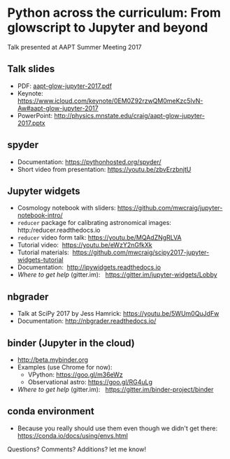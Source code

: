 # Python across the curriculum: From glowscript to Jupyter and beyond

Talk presented at AAPT Summer Meeting 2017

## Talk slides
+ PDF: [aapt-glow-jupyter-2017.pdf](https://github.com/mwcraig/aapt-2017.git)
+ Keynote: https://www.icloud.com/keynote/0EM0Z92rzwQM0meKzc5IvN-Aw#aapt-glow-jupyter-2017
+ PowerPoint: http://physics.mnstate.edu/craig/aapt-glow-jupyter-2017.pptx

## spyder
+ Documentation: https://pythonhosted.org/spyder/
+ Short video from presentation: https://youtu.be/zbvErzbnjtU

## Jupyter widgets
+ Cosmology notebook with sliders: https://github.com/mwcraig/jupyter-notebook-intro/
+ `reducer` package for calibrating astronomical images: http:/reducer.readthedocs.io
+ `reducer` video form talk: https://youtu.be/MQAdZNgRLVA
+ Tutorial video:  https://youtu.be/eWzY2nGfkXk
+ Tutorial materials:  https://github.com/mwcraig/scipy2017-jupyter-widgets-tutorial
+ Documentation:  http://ipywidgets.readthedocs.io
+ *Where to get help* (gitter.im):   https://gitter.im/jupyter-widgets/Lobby

## nbgrader
+ Talk at SciPy 2017 by Jess Hamrick: https://youtu.be/5WUm0QuJdFw
+ Documentation: http://nbgrader.readthedocs.io/

## binder (Jupyter in the cloud)
+ http://beta.mybinder.org
+ Examples (use Chrome for now):
    * VPython: https://goo.gl/m36eWz
    * Observational astro: https://goo.gl/RG4uLg
+ *Where to get help* (gitter.im):   https://gitter.im/binder-project/binder

## conda environment
+ Because you really should use them even though we didn't get there: https://conda.io/docs/using/envs.html

Questions? Comments? Additions? let me know!
